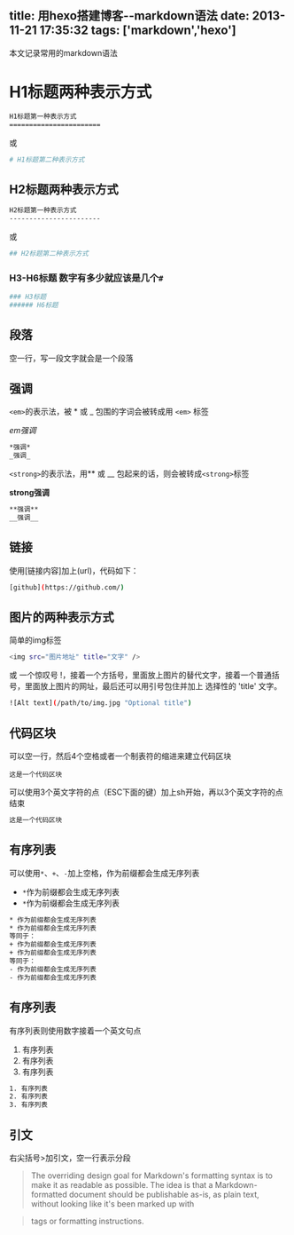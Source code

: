 title: 用hexo搭建博客--markdown语法
date: 2013-11-21 17:35:32
tags: ['markdown','hexo']
---

本文记录常用的markdown语法

H1标题两种表示方式
=======================

```sh
H1标题第一种表示方式
=======================
```
或
```sh
# H1标题第二种表示方式
```

H2标题两种表示方式
-----------------------

```sh
H2标题第一种表示方式
-----------------------
```
或
```sh
## H2标题第二种表示方式
```
<!--more-->

### H3-H6标题 数字有多少就应该是几个`#`

```sh
### H3标题
###### H6标题
```

段落
----------------

空一行，写一段文字就会是一个段落

强调
----------------
`<em>`的表示法，被 * 或 _ 包围的字词会被转成用 `<em>` 标签

*em强调*

```sh
*强调*
_强调_
```

`<strong>`的表示法，用** 或 __ 包起来的话，则会被转成`<strong>`标签

**strong强调**

```sh
**强调**
__强调__
```

链接
----------------
使用[链接内容]加上(url)，代码如下：

```sh
[github](https://github.com/)
```

图片的两种表示方式
----------------

简单的img标签
```sh
<img src="图片地址" title="文字" />
```
或
一个惊叹号 !，接着一个方括号，里面放上图片的替代文字，接着一个普通括号，里面放上图片的网址，最后还可以用引号包住并加上 选择性的 'title' 文字。
```sh
![Alt text](/path/to/img.jpg "Optional title")
```

代码区块
----------------

可以空一行，然后4个空格或者一个制表符的缩进来建立代码区块

    这是一个代码区块

可以使用3个英文字符的点（ESC下面的键）加上sh开始，再以3个英文字符的点结束
```sh
这是一个代码区块
```

有序列表
-----------------

可以使用`*`、`+`、`-`加上空格，作为前缀都会生成无序列表

* `*`作为前缀都会生成无序列表
* `*`作为前缀都会生成无序列表

```sh
* 作为前缀都会生成无序列表
* 作为前缀都会生成无序列表
等同于：
+ 作为前缀都会生成无序列表
+ 作为前缀都会生成无序列表
等同于：
- 作为前缀都会生成无序列表
- 作为前缀都会生成无序列表
```

有序列表
---------------

有序列表则使用数字接着一个英文句点

1. 有序列表
2. 有序列表
3. 有序列表

```sh
1. 有序列表
2. 有序列表
3. 有序列表
```

引文
-----------------
右尖括号>加引文，空一行表示分段
> The overriding design goal for Markdown's formatting syntax is to make it as readable as possible. The idea is that a
> Markdown-formatted document should be publishable as-is, as plain text, without looking like it's been marked up with

> tags or formatting instructions.



